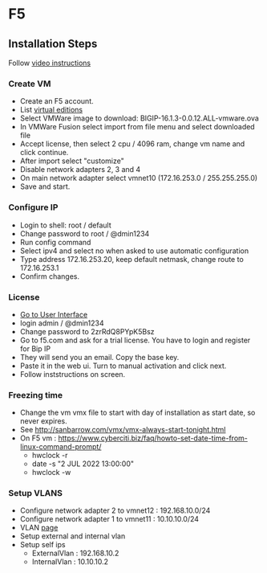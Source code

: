 # F5


## Installation Steps

Follow [video instructions](https://www.youtube.com/watch?v=xCAUKBhcR9c&t=2s)

### Create VM

- Create an F5 account.
- List [virtual editions](https://downloads.f5.com/esd/eula.sv?sw=BIG-IP&pro=big-ip_v16.x&ver=16.1.3&container=Virtual-Edition&path=&file=&B1=I+Accept)
- Select VMWare image to download: BIGIP-16.1.3-0.0.12.ALL-vmware.ova
- In VMWare Fusion select import from file menu and select downloaded file
- Accept license, then select 2 cpu / 4096 ram, change vm name and click continue.
- After import select "customize"
- Disable  network adapters 2, 3 and 4
- On main network adapter select vmnet10 (172.16.253.0 / 255.255.255.0)
- Save and start.

### Configure IP

- Login to shell: root / default
- Change password to root / @dmin1234
- Run config command
- Select ipv4 and select no when asked to use automatic configuration
- Type address 172.16.253.20, keep default netmask, change route to 172.16.253.1
- Confirm changes.

### License

- [Go to User Interface](https://172.16.253.200/tmui/login.jsp)
- login admin / @dmin1234
- Change password to 2zrRdQ8PYpK5Bsz
- Go to f5.com and ask for a trial license. You have to login and register for Bip IP
- They will send you an email.  Copy the base key.
- Paste it in the web ui. Turn to manual activation and click next.
- Follow inststructions on screen.

### Freezing time
- Change the vm vmx file to start with day of installation as start date, so never expires.
- See http://sanbarrow.com/vmx/vmx-always-start-tonight.html
- On F5 vm : https://www.cyberciti.biz/faq/howto-set-date-time-from-linux-command-prompt/
  - hwclock -r
  - date -s "2 JUL 2022 13:00:00"
  - hwclock -w

### Setup VLANS

- Configure network adapter 2 to vmnet12 : 192.168.10.0/24
- Configure network adapter 1 to vmnet11 : 10.10.10.0/24
- VLAN [page](https://172.16.253.200/xui/?nocache=1657192898379#)
- Setup external and internal vlan
- Setup self ips
  - ExternalVlan : 192.168.10.2
  - InternalVlan : 10.10.10.2

